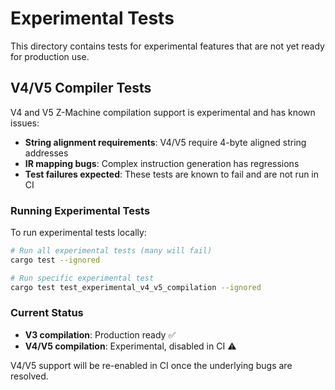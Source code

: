 # Experimental Tests

This directory contains tests for experimental features that are not yet ready for production use.

## V4/V5 Compiler Tests

V4 and V5 Z-Machine compilation support is experimental and has known issues:

- **String alignment requirements**: V4/V5 require 4-byte aligned string addresses
- **IR mapping bugs**: Complex instruction generation has regressions  
- **Test failures expected**: These tests are known to fail and are not run in CI

### Running Experimental Tests

To run experimental tests locally:

```bash
# Run all experimental tests (many will fail)
cargo test --ignored

# Run specific experimental test
cargo test test_experimental_v4_v5_compilation --ignored
```

### Current Status

- **V3 compilation**: Production ready ✅
- **V4/V5 compilation**: Experimental, disabled in CI ⚠️

V4/V5 support will be re-enabled in CI once the underlying bugs are resolved.